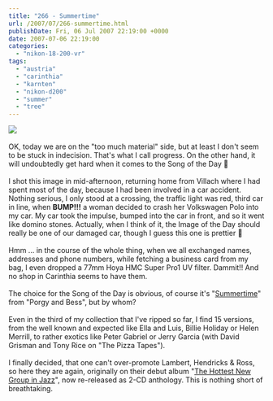 ```yaml
---
title: "266 - Summertime"
url: /2007/07/266-summertime.html
publishDate: Fri, 06 Jul 2007 22:19:00 +0000
date: 2007-07-06 22:19:00
categories: 
  - "nikon-18-200-vr"
tags: 
  - "austria"
  - "carinthia"
  - "karnten"
  - "nikon-d200"
  - "summer"
  - "tree"
---
```

<a href="https://d25zfm9zpd7gm5.cloudfront.net/1200x1200/2007/20070706_153447_nx.jpg"><img src="https://d25zfm9zpd7gm5.cloudfront.net/0600x0600/2007/20070706_153447_nx.jpg"/></a><br/><br/>OK, today we are on the "too much material" side, but at least I don't seem to be stuck in indecision. That's what I call progress. On the other hand, it will undoubtedly get hard when it comes to the Song of the Day 🙂<br/><br/>I shot this image in mid-afternoon, returning home from Villach where I had spent most of the day, because I had been involved in a car accident. Nothing serious, I only stood at a crossing, the traffic light was red, third car in line, when <span style="font-weight:bold;">BUMP!!!</span> a woman decided to crash her Volkswagen Polo into my car. My car took the impulse, bumped into the car in front, and so it went like domino stones. Actually, when I think of it, the Image of the Day should really be one of our damaged car, though I guess this one is prettier 🙂<br/><br/>Hmm ... in the course of the whole thing, when we all exchanged names, addresses and phone numbers, while fetching a business card from my bag, I even dropped a 77mm Hoya HMC Super Pro1 UV filter. Dammit!! And no shop in Carinthia seems to have them.<br/><br/>The choice for the Song of the Day is obvious, of course it's "<a href="http://www.lyricsfreak.com/b/billie+holiday/summertime_20017890.html" target="_blank">Summertime</a>" from "Porgy and Bess", but by whom? <br/><br/>Even in the third of my collection that I've ripped so far, I find 15 versions, from the well known and expected like Ella and Luis, Billie Holiday or Helen Merrill, to rather exotics like Peter Gabriel or Jerry Garcia (with David Grisman and Tony Rice on "The Pizza Tapes"). <br/><br/>I finally decided, that one can't over-promote Lambert, Hendricks &amp; Ross, so here they are again, originally on their debut album "<a href="http://www.amazon.com/Hottest-New-Group-Jazz/dp/B000002ADR" target="_blank">The Hottest New Group in Jazz</a>", now re-released as 2-CD anthology. This is nothing short of breathtaking.
